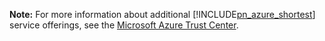 ﻿**Note:** For more information about additional [!INCLUDE[pn_azure_shortest](../includes/pn-azure-shortest-md.md)] service offerings, see the [Microsoft Azure Trust Center](https://azure.microsoft.com/support/trust-center/).
